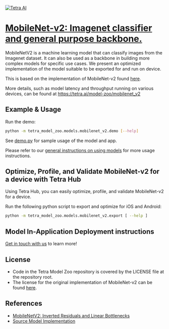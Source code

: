 [![Tetra AI](https://tetra-public-assets.s3.us-west-2.amazonaws.com/model-zoo/logo.svg)](https://tetra.ai/)


# [MobileNet-v2: Imagenet classifier and general purpose backbone.](https://tetra.ai/model-zoo/mobilenet_v2)

MobileNetV2 is a machine learning model that can classify images from the Imagenet dataset. It can also be used as a backbone in building more complex models for specific use cases. We present an optimized implementation of the model suitable to be exported for and run on device.

This is based on the implementation of MobileNet-v2 found [here](https://github.com/pytorch/vision/blob/main/torchvision/models/mobilenetv2.py).

More details, such as model latency and throughput running on various devices, can be found at https://tetra.ai/model-zoo/mobilenet_v2


## Example & Usage

Run the demo:
```bash
python -m tetra_model_zoo.models.mobilenet_v2.demo [--help]
```

See [demo.py](demo.py) for sample usage of the model and app.

Please refer to our [general instructions on using models](../../#tetra-model-zoo) for more usage instructions.


## Optimize, Profile, and Validate MobileNet-v2 for a device with Tetra Hub
Using Tetra Hub, you can easily optimize, profile, and validate MobileNet-v2 for a device.

Run the following python script to export and optimize for iOS and Android:
```bash
python -m tetra_model_zoo.models.mobilenet_v2.export [ --help ]
```

## Model In-Application Deployment instructions
<a href="mailto:support@tetra.ai?subject=Request Access for Tetra Hub&body=Interest in using MobileNet-v2 in model zoo for deploying on-device.">Get in touch with us</a> to learn more!


## License
- Code in the Tetra Model Zoo repository is covered by the LICENSE file at the repository root.
- The license for the original implementation of MobileNet-v2 can be found [here](https://github.com/pytorch/vision/blob/main/LICENSE).


## References
* [MobileNetV2: Inverted Residuals and Linear Bottlenecks](https://arxiv.org/abs/1801.04381)
* [Source Model Implementation](https://github.com/pytorch/vision/blob/main/torchvision/models/mobilenetv2.py)
